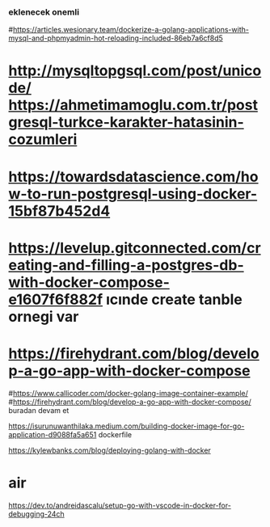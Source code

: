 
### eklenecek onemli 

#https://articles.wesionary.team/dockerize-a-golang-applications-with-mysql-and-phpmyadmin-hot-reloading-included-86eb7a6cf8d5
# http://mysqltopgsql.com/post/unicode/   https://ahmetimamoglu.com.tr/postgresql-turkce-karakter-hatasinin-cozumleri
# https://towardsdatascience.com/how-to-run-postgresql-using-docker-15bf87b452d4
# https://levelup.gitconnected.com/creating-and-filling-a-postgres-db-with-docker-compose-e1607f6f882f   ıcınde create tanble ornegi var 
# https://firehydrant.com/blog/develop-a-go-app-with-docker-compose
#https://www.callicoder.com/docker-golang-image-container-example/
#https://firehydrant.com/blog/develop-a-go-app-with-docker-compose/   buradan devam et 



https://isurunuwanthilaka.medium.com/building-docker-image-for-go-application-d9088fa5a651  dockerfile 


https://kylewbanks.com/blog/deploying-golang-with-docker


# air 

https://dev.to/andreidascalu/setup-go-with-vscode-in-docker-for-debugging-24ch

